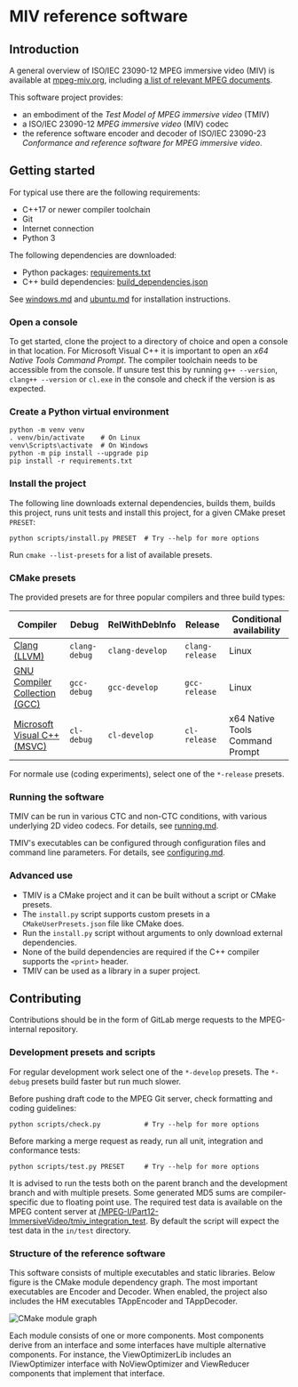 # MIV reference software

## Introduction

A general overview of ISO/IEC 23090-12 MPEG immersive video (MIV) is available at [mpeg-miv.org](http://mpeg-miv.org), including [a list of relevant MPEG documents](https://mpeg-miv.org/index.php/mpeg-documents/).

This software project provides:

* an embodiment of the *Test Model of MPEG immersive video* (TMIV)
* a ISO/IEC 23090-12 *MPEG immersive video* (MIV) codec
* the reference software encoder and decoder of ISO/IEC 23090-23 *Conformance and reference software for MPEG immersive video*.

## Getting started

For typical use there are the following requirements:

* C++17 or newer compiler toolchain
* Git
* Internet connection
* Python 3

The following dependencies are downloaded:

* Python packages: [requirements.txt](requirements.txt)
* C++ build dependencies: [build_dependencies.json](build_dependencies.json)

See [windows.md](doc/windows.md) and [ubuntu.md](doc/ubuntu.md) for installation instructions.

### Open a console

To get started, clone the project to a directory of choice and open a console in that location. For Microsoft Visual C++ it is important to open an *x64 Native Tools Command Prompt*. The compiler toolchain needs to be accessible from the console. If unsure test this by running `g++ --version`, `clang++ --version` or `cl.exe` in the console and check if the version is as expected.

### Create a Python virtual environment

```shell
python -m venv venv
. venv/bin/activate    # On Linux
venv\Scripts\activate  # On Windows
python -m pip install --upgrade pip
pip install -r requirements.txt
```

### Install the project

The following line downloads external dependencies, builds them, builds this project, runs unit tests and install this project, for a given CMake preset `PRESET`:

```shell
python scripts/install.py PRESET  # Try --help for more options
```

Run `cmake --list-presets` for a list of available presets.

### CMake presets

 The provided presets are for three popular compilers and three build types:

| Compiler | Debug | RelWithDebInfo | Release | Conditional availability |
|---------|-------|---------------|-----------|----------------|
| [Clang (LLVM)](https://github.com/llvm/llvm-project/) | `clang-debug` | `clang-develop` | `clang-release` | Linux |
| [GNU Compiler Collection (GCC)](https://gcc.gnu.org/) | `gcc-debug` | `gcc-develop` | `gcc-release` | Linux |
| [Microsoft Visual C++ (MSVC)](https://visualstudio.microsoft.com/) | `cl-debug` | `cl-develop` | `cl-release` | x64 Native Tools Command Prompt |

For normale use (coding experiments), select one of the `*-release` presets.

### Running the software

TMIV can be run in various CTC and non-CTC conditions, with various underlying 2D video codecs.
For details, see [running.md](/doc/running.md).

TMIV's executables can be configured through configuration files and command line parameters.
For details, see [configuring.md](/doc/configuring.md).

### Advanced use

* TMIV is a CMake project and it can be built without a script or CMake presets.
* The `install.py` script supports custom presets in a `CMakeUserPresets.json` file like CMake does.
* Run the `install.py` script without arguments to only download external dependencies.
* None of the build dependencies are required if the C++ compiler supports the `<print>` header.
* TMIV can be used as a library in a super project.

## Contributing

Contributions should be in the form of GitLab merge requests to the MPEG-internal repository.

### Development presets and scripts

For regular development work select one of the `*-develop` presets. The `*-debug` presets build faster but run much slower.

Before pushing draft code to the MPEG Git server, check formatting and coding guidelines:

```shell
python scripts/check.py           # Try --help for more options
```

Before marking a merge request as ready, run all unit, integration and conformance tests:

```shell
python scripts/test.py PRESET     # Try --help for more options
```

It is advised to run the tests both on the parent branch and the development branch and with multiple presets. Some generated MD5 sums are compiler-specific due to floating point use. The required test data is available on the MPEG content server at [/MPEG-I/Part12-ImmersiveVideo/tmiv_integration_test](https://mpegfs.int-evry.fr/mpegcontent/ws-mpegcontent/MPEG-I/Part12-ImmersiveVideo/tmiv_integration_test). By default the script will expect the test data in the `in/test` directory.

### Structure of the reference software

This software consists of multiple executables and static libraries. Below figure is the CMake module dependency graph. The most important executables are Encoder and Decoder. When enabled, the project also includes the HM executables TAppEncoder and TAppDecoder.

![CMake module graph](doc/module_graph.svg)

Each module consists of one or more components. Most components derive from an interface and some interfaces have multiple alternative components. For instance, the ViewOptimizerLib includes an IViewOptimizer interface with NoViewOptimizer and ViewReducer components that implement that interface.
